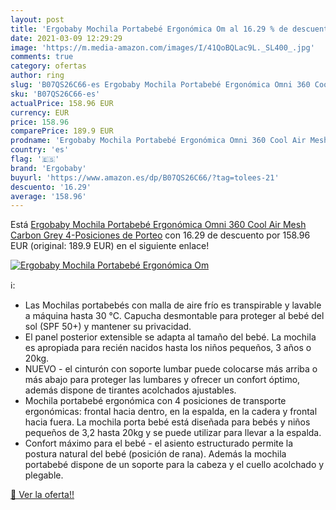 ```yaml
---
layout: post
title: 'Ergobaby Mochila Portabebé Ergonómica Om al 16.29 % de descuento'
date: 2021-03-09 12:29:29
image: 'https://m.media-amazon.com/images/I/41QoBQLac9L._SL400_.jpg'
comments: true
category: ofertas
author: ring
slug: 'B07QS26C66-es Ergobaby Mochila Portabebé Ergonómica Omni 360 Cool Air...'
sku: 'B07QS26C66-es'
actualPrice: 158.96 EUR
currency: EUR
price: 158.96
comparePrice: 189.9 EUR
prodname: 'Ergobaby Mochila Portabebé Ergonómica Omni 360 Cool Air Mesh Carbon Grey  4-Posiciones de Porteo'
country: 'es'
flag: '🇪🇸'
brand: 'Ergobaby'
buyurl: 'https://www.amazon.es/dp/B07QS26C66/?tag=tolees-21'
descuento: '16.29'
average: '158.96'
---
```


Está [Ergobaby Mochila Portabebé Ergonómica Omni 360 Cool Air Mesh Carbon Grey  4-Posiciones de Porteo](https://www.amazon.es/dp/B07QS26C66/?tag=tolees-21) con 16.29 de descuento por 158.96 EUR (original: 189.9 EUR) en el siguiente enlace!

[![Ergobaby Mochila Portabebé Ergonómica Om](https://m.media-amazon.com/images/I/41QoBQLac9L._SL400_.jpg)](https://www.amazon.es/dp/B07QS26C66/?tag=tolees-21)

ℹ️:

- Las Mochilas portabebés con malla de aire frío es transpirable y lavable a máquina hasta 30 °C. Capucha desmontable para proteger al bebé del sol (SPF 50+) y mantener su privacidad.
- El panel posterior extensible se adapta al tamaño del bebé. La mochila es apropiada para recién nacidos hasta los niños pequeños, 3 años o 20kg.
- NUEVO - el cinturón con soporte lumbar puede colocarse más arriba o más abajo para proteger las lumbares y ofrecer un confort óptimo, además dispone de tirantes acolchados ajustables.
- Mochila portabebé ergonómica con 4 posiciones de transporte ergonómicas: frontal hacia dentro, en la espalda, en la cadera y frontal hacia fuera. La mochila porta bebé está diseñada para bebés y niños pequeños de 3,2 hasta 20kg y se puede utilizar para llevar a la espalda.
- Confort máximo para el bebé - el asiento estructurado permite la postura natural del bebé (posición de rana). Además la mochila portabebé dispone de un soporte para la cabeza y el cuello acolchado y plegable.

[🛒 Ver la oferta!!](https://www.amazon.es/dp/B07QS26C66/?tag=tolees-21)
